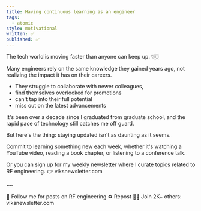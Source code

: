 ```yaml
---
title: Having continuous learning as an engineer
tags:
  - atomic
style: motivational
written: ✅
published: ✅
---
```

The tech world is moving faster than anyone can keep up. 👇🏼

Many engineers rely on the same knowledge they gained years ago, not realizing the impact it has on their careers. 

- They struggle to collaborate with newer colleagues, 
- find themselves overlooked for promotions
- can't tap into their full potential 
- miss out on the latest advancements

It's been over a decade since I graduated from graduate school, and the rapid pace of technology still catches me off guard. 

But here's the thing: staying updated isn't as daunting as it seems. 

Commit to learning something new each week, whether it's watching a YouTube video, reading a book chapter, or listening to a conference talk.

Or you can sign up for my weekly newsletter where I curate topics related to RF engineering. 👉 viksnewsletter.com

~~

🔔 Follow me for posts on RF engineering
♻️ Repost 
✍🏼 Join 2K+ others: viksnewsletter.com